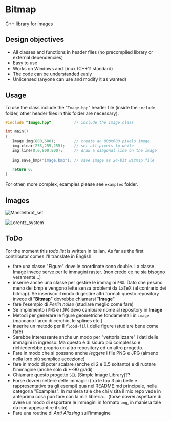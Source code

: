 # Bitmap
C++ library for images

## Design objectives
 - All classes and functions in header files (no precompiled library or external dependencies)
 - Easy to use
 - Works on Windows and Linux (C++11 standard)
 - The code can be understanded easly
 - Unlicensed (anyone can use and modify it as wanted)

## Usage
To use the class include the "`Image.hpp`" header file (inside the `include` folder, other header files in this folder are necessary):
```c++
#include "Image.hpp"          // include the Image class

int main()
{
   Image img(800,600);        // create an 800x600 pixels image
   img.clear(255,255,255);    // set all pixels to white
   img.line(0,0,800,800);     // draw a diagonal line on the image
   
   img.save_bmp("image.bmp"); // save image as 24-bit Bitmap file
   
   return 0;
}
```
For other, more complex, examples please see `examples` folder.

## Images

![Mandelbrot_set](https://user-images.githubusercontent.com/74192712/128616712-8b2ed28f-9759-49a6-aa8d-c4bdda74c2e5.png)

![Lorentz_system](https://user-images.githubusercontent.com/74192712/128616684-a4f9e877-573b-46f6-ad36-f704f2cc23a7.png)



## ToDo
For the moment this _todo list_ is written in italian. As far as the first contributor comes I'll translate in English.

 - fare una classe "Figure" dove le coordinate sono double. La classe Image invece serve per le immagini raster. (non credo ce ne sia bisogno veramente...)
 - inserire anche una classe per gestire le immagini `PNG`. Dato che pesano meno dei bmp e vengono lette senza problemi da LaTeX (al contrario dei bitmap). Se inserisco il modo di gestire altri formati questo repository invece di "**Bitmap**" dovrebbe chiamarsi "**Image**"
 - fare l'esempio di _Perlin noise_ (studiare meglio come fare)
 - Se implemento i `PNG` e i `JPG` devo cambiare nome al repository in **Image**
 - Metodi per generare le figure geometriche fondamentali in `image` (mancano l'arco di cerchio, le splines etc.)
 - inserire un metodo per il `flood-fill` delle figure (studiare bene come fare)
 - Sarebbe interessante anche un modo per "vettorializzare" i dati delle immagini in ingresso. Ma questo è di sicuro più complesso e richiederebbe proprio un altro repository ed un altro progetto.
 - Fare in modo che si possano anche _leggere_ i file PNG e JPG (almeno nella loro più semplice accezione)
 - fare in modo di poter scalare (anche di 2 e 0.5 soltanto) e di ruotare l'immagine (anche solo di +-90 gradi)
 - Chiamare questo progetto `SIL` (Simple Image Library)??
 - Forse dovrei mettere delle immagini (tra le top 3 piu belle e rappresentative tra gli esempi) qua nel README.md principale, nella categoria "Examples". In maniera tale che chi visita il mio repo vede in anteprima cosa puo fare con la mia libreria... (forse dovrei aspettare di avere un modo di esportare le immagini in formato `png`, in maniera tale da non appesantire il sito)
 - Fare una routine di *Anti Aliasing* sull'immagine
